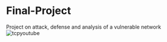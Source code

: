 # Final-Project
Project on attack, defense and analysis of a vulnerable network
![tcpyoutube](https://user-images.githubusercontent.com/74943133/125708230-97bade0b-ca5c-4e0b-a1f8-6515247d98d6.PNG)
